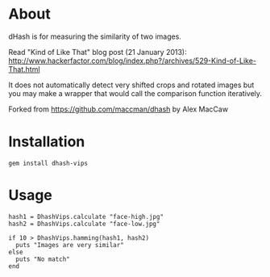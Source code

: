 # About

dHash is for measuring the similarity of two images.

Read "Kind of Like That" blog post (21 January 2013): http://www.hackerfactor.com/blog/index.php?/archives/529-Kind-of-Like-That.html

It does not automatically detect very shifted crops and rotated images but you may make a wrapper that would call the comparison function iteratively.

Forked from https://github.com/maccman/dhash by Alex MacCaw

# Installation

    gem install dhash-vips

# Usage

    hash1 = DhashVips.calculate "face-high.jpg"
    hash2 = DhashVips.calculate "face-low.jpg"

    if 10 > DhashVips.hamming(hash1, hash2)
      puts "Images are very similar"
    else
      puts "No match"
    end
